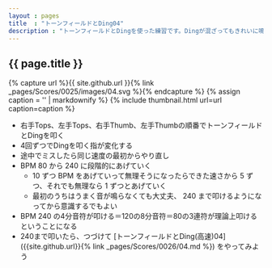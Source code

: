 ```yaml
---
layout : pages
title  : "トーンフィールドとDing04"
description : "トーンフィールドとDingを使った練習です。Dingが混ざってもきれいに鳴らせるようにしましょう。"
---
```


## {{ page.title }}

{% capture url %}{{ site.github.url }}{% link _pages/Scores/0025/images/04.svg %}{% endcapture %}
{% assign caption = '' | markdownify %}
{% include thumbnail.html url=url caption=caption %}

* 右手Tops、左手Tops、右手Thumb、左手Thumbの順番でトーンフィールドとDingを叩く
* 4回ずつでDingを叩く指が変化する
* 途中でミスしたら同じ速度の最初からやり直し
* BPM 80 から 240 に段階的にあげていく
  * 10 ずつ BPM をあげていって無理そうになったらできた速さから 5 ずつ、それでも無理なら 1 ずつとあげていく
  * 最初のうちはうまく音が鳴らなくても大丈夫、 240 まで叩けるようになってから意識するでもよい
* BPM 240 の4分音符が叩ける＝120の8分音符＝80の3連符が理論上叩けるということになる
* 240まで叩いたら、つづけて [トーンフィールドとDing(高速)04]({{site.github.url}}{% link _pages/Scores/0026/04.md %}) をやってみよう
